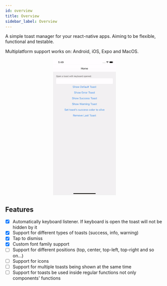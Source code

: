 ```yaml
---
id: overview
title: Overview
sidebar_label: Overview
---
```


A simple toast manager for your react-native apps. Aiming to be flexible, functional and testable.

Multiplatform support works on: Android, iOS, Expo and MacOS.

<p align="center">
  <img alt="Demo" src="https://github.com/mCodex/react-native-rooster/blob/master/demo.gif?raw=true" />
</p>

## Features

- [x] Automatically keyboard listener. If keyboard is open the toast will not be hidden by it
- [x] Support for different types of toasts (success, info, warning)
- [x] Tap to dismiss
- [x] Custom font family support
- [ ] Support for different positions (top, center, top-left, top-right and so on...)
- [ ] Support for icons
- [ ] Support for multiple toasts being shown at the same time
- [ ] Support for toasts be used inside regular functions not only components' functions